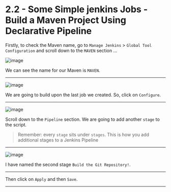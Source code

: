 # 2.2 - Some Simple jenkins Jobs - Build a Maven Project Using Declarative Pipeline


Firstly, to check the Maven name, go to `Manage Jenkins` > `Global Tool Configuration` and scroll down to the `MAVEN` section ...

![image](https://user-images.githubusercontent.com/107522496/215782914-01513b84-e411-4ba1-8e77-8cff1d375dcd.png)

We can see the name for our Maven is `MAVEN`.

---

![image](https://user-images.githubusercontent.com/107522496/215780409-51ac0a12-6373-4084-9b9b-c6b076e1ce75.png)

We are going to build upon the last job we created. So, click on `Configure`.

---

![image](https://user-images.githubusercontent.com/107522496/215780897-d7f938ec-21e1-4814-bc62-1cab62276382.png)

Scroll down to the `Pipeline` section. We are going to add another `stage` to the script.

> Remember: every `stage` sits under `stages`. This is how you add additional stages to a Jenkins Pipeline

---

![image](https://user-images.githubusercontent.com/107522496/215783387-08223dfa-7c7e-4155-8d93-dd88f17baa61.png)

I have named the second stage `Build the Git Repository!`.

---

Then click on `Apply` and then `Save`.

---













